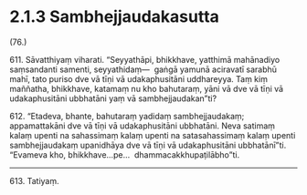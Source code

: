 

# 2.1.3 Sambhejjaudakasutta




(76.)

611\. Sāvatthiyaṃ viharati. “Seyyathāpi, bhikkhave, yatthimā mahānadiyo saṃsandanti samenti, seyyathidaṃ—  gaṅgā yamunā aciravatī sarabhū mahī, tato puriso dve vā tīṇi vā udakaphusitāni uddhareyya. Taṃ kiṃ maññatha, bhikkhave, katamaṃ nu kho bahutaraṃ, yāni vā dve vā tīṇi vā udakaphusitāni ubbhatāni yaṃ vā sambhejjaudakan”ti?

612\. “Etadeva, bhante, bahutaraṃ yadidaṃ sambhejjaudakaṃ; appamattakāni dve vā tīṇi vā udakaphusitāni ubbhatāni. Neva satimaṃ kalaṃ upenti na sahassimaṃ kalaṃ upenti na satasahassimaṃ kalaṃ upenti sambhejjaudakaṃ upanidhāya dve vā tīṇi vā udakaphusitāni ubbhatānī”ti. “Evameva kho, bhikkhave…pe…  dhammacakkhupaṭilābho”ti.

---

613\. Tatiyaṃ.





